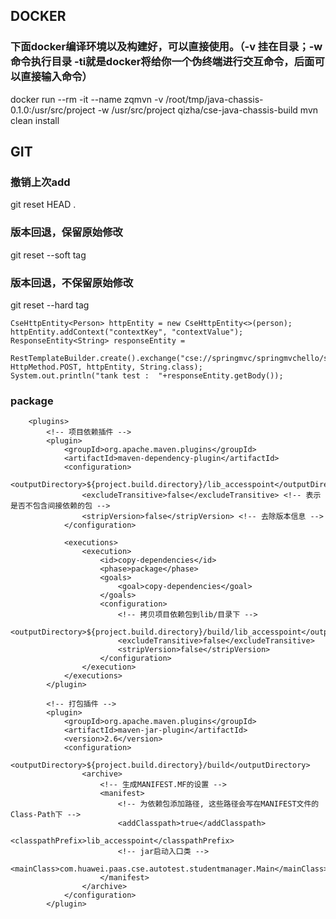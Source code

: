 ## DOCKER
### 下面docker编译环境以及构建好，可以直接使用。（-v 挂在目录；-w命令执行目录 -ti就是docker将给你一个伪终端进行交互命令，后面可以直接输入命令）  
docker run --rm -it --name zqmvn -v /root/tmp/java-chassis-0.1.0:/usr/src/project -w /usr/src/project qizha/cse-java-chassis-build mvn clean install

## GIT
### 撤销上次add  
git reset HEAD .  
### 版本回退，保留原始修改  
git reset --soft tag  
### 版本回退，不保留原始修改  
git reset --hard tag  

    CseHttpEntity<Person> httpEntity = new CseHttpEntity<>(person);
    httpEntity.addContext("contextKey", "contextValue");
    ResponseEntity<String> responseEntity =
        RestTemplateBuilder.create().exchange("cse://springmvc/springmvchello/sayhello", HttpMethod.POST, httpEntity, String.class);
    System.out.println("tank test :  "+responseEntity.getBody());

### package

		<plugins>
			<!-- 项目依赖插件 -->
			<plugin>
				<groupId>org.apache.maven.plugins</groupId>
				<artifactId>maven-dependency-plugin</artifactId>
				<configuration>
					<outputDirectory>${project.build.directory}/lib_accesspoint</outputDirectory>
					<excludeTransitive>false</excludeTransitive> <!-- 表示是否不包含间接依赖的包 -->
					<stripVersion>false</stripVersion> <!-- 去除版本信息 -->
				</configuration>

				<executions>
					<execution>
						<id>copy-dependencies</id>
						<phase>package</phase>
						<goals>
							<goal>copy-dependencies</goal>
						</goals>
						<configuration>
							<!-- 拷贝项目依赖包到lib/目录下 -->
							<outputDirectory>${project.build.directory}/build/lib_accesspoint</outputDirectory>
							<excludeTransitive>false</excludeTransitive>
							<stripVersion>false</stripVersion>
						</configuration>
					</execution>
				</executions>
			</plugin>

			<!-- 打包插件 -->
			<plugin>
				<groupId>org.apache.maven.plugins</groupId>
				<artifactId>maven-jar-plugin</artifactId>
				<version>2.6</version>
				<configuration>
					<outputDirectory>${project.build.directory}/build</outputDirectory>
					<archive>
						<!-- 生成MANIFEST.MF的设置 -->
						<manifest>
							<!-- 为依赖包添加路径, 这些路径会写在MANIFEST文件的Class-Path下 -->
							<addClasspath>true</addClasspath>
							<classpathPrefix>lib_accesspoint</classpathPrefix>
							<!-- jar启动入口类 -->
							<mainClass>com.huawei.paas.cse.autotest.studentmanager.Main</mainClass>
						</manifest>
					</archive>
				</configuration>
			</plugin>
